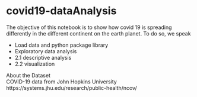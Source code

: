 # covid19-dataAnalysis
<p>
The objective of this notebook is to show how covid 19 is spreading differently in the different continent on the earth planet. To do so, we speak
<ul>
  <li>Load data and python package library</li>
  <li>Exploratory data analysis</li>
  <li>2.1 descriptive analysis</li>
  <li>2.2 visualization</li>
</ul>
</p>
About the Dataset <br>
COVID-19 data from John Hopkins University <a>https://systems.jhu.edu/research/public-health/ncov/</a>
